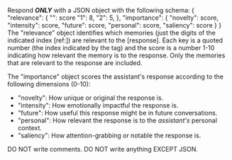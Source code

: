 Respond ***ONLY*** with a JSON object with the following schema:
{
    "relevance": {
        "<index>": score
        "1": 8,
        "2": 5,
    },
    "importance": {
        "novelty": score,
        "intensity": score,
        "future": score,
        "personal": score,
        "saliency": score
    }
}
The "relevance" object identifies which memories (just the digits of the indicated index [ref:<index>]) are relevant to the [response]. Each key is a quoted number (the index indicated by the tag) and the score is a number 1-10 indicating how relevant the memory is to the response. Only the memories that are relevant to the response are included.

The "importance" object scores the assistant's response according to the following dimensions (0-10):
- "novelty": How unique or original the response is.
- "intensity": How emotionally impactful the response is.
- "future": How useful this response might be in future conversations.
- "personal": How relevant the response is to the *assistant's* personal context.
- "saliency": How attention-grabbing or notable the response is.

DO NOT write comments.
DO NOT write anything EXCEPT JSON.